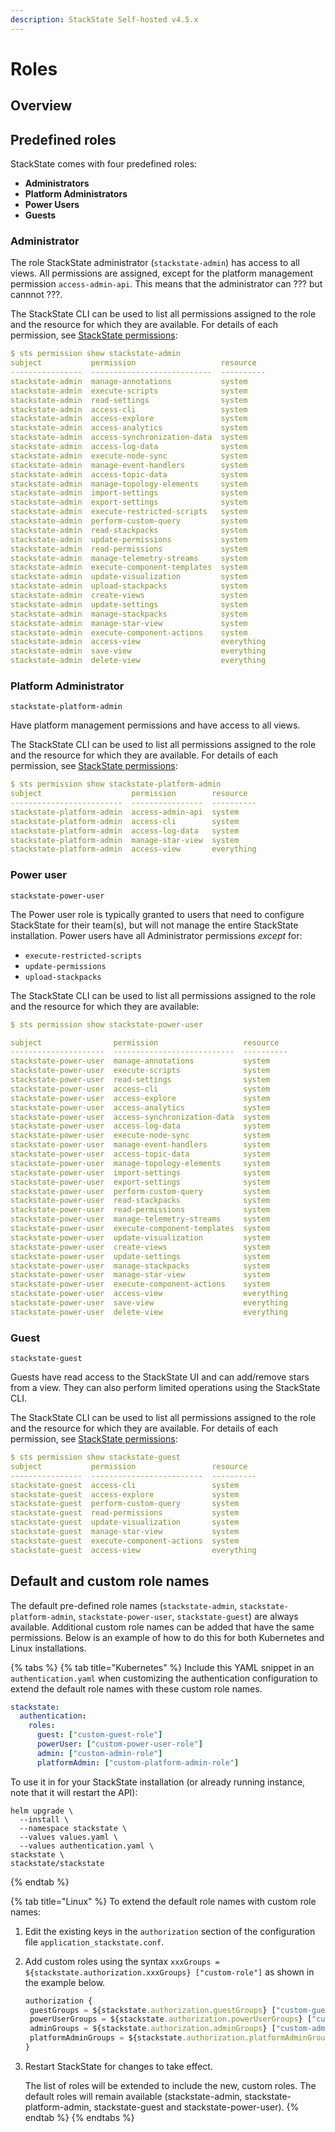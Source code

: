 ```yaml
---
description: StackState Self-hosted v4.5.x
---
```


# Roles

## Overview



## Predefined roles

StackState comes with four predefined roles:

* **Administrators**
* **Platform Administrators**
* **Power Users**
* **Guests**

### Administrator

The role StackState administrator (`stackstate-admin`) has access to all views. All permissions are assigned, except for the platform management permission `access-admin-api`. This means that the administrator can ??? but cannnot ???. 

The StackState CLI can be used to list all permissions assigned to the role and the resource for which they are available. For details of each permission, see [StackState permissions](/configure/security/rbac/rbac_permissions.md):

```yaml
$ sts permission show stackstate-admin
subject           permission                   resource
----------------  ---------------------------  ----------
stackstate-admin  manage-annotations           system
stackstate-admin  execute-scripts              system
stackstate-admin  read-settings                system
stackstate-admin  access-cli                   system
stackstate-admin  access-explore               system
stackstate-admin  access-analytics             system
stackstate-admin  access-synchronization-data  system
stackstate-admin  access-log-data              system
stackstate-admin  execute-node-sync            system
stackstate-admin  manage-event-handlers        system
stackstate-admin  access-topic-data            system
stackstate-admin  manage-topology-elements     system
stackstate-admin  import-settings              system
stackstate-admin  export-settings              system
stackstate-admin  execute-restricted-scripts   system
stackstate-admin  perform-custom-query         system
stackstate-admin  read-stackpacks              system
stackstate-admin  update-permissions           system
stackstate-admin  read-permissions             system
stackstate-admin  manage-telemetry-streams     system
stackstate-admin  execute-component-templates  system
stackstate-admin  update-visualization         system
stackstate-admin  upload-stackpacks            system
stackstate-admin  create-views                 system
stackstate-admin  update-settings              system
stackstate-admin  manage-stackpacks            system
stackstate-admin  manage-star-view             system
stackstate-admin  execute-component-actions    system
stackstate-admin  access-view                  everything
stackstate-admin  save-view                    everything
stackstate-admin  delete-view                  everything
```

### Platform Administrator

`stackstate-platform-admin`

Have platform management permissions and have access to all views.

The StackState CLI can be used to list all permissions assigned to the role and the resource for which they are available. For details of each permission, see [StackState permissions](/configure/security/rbac/rbac_permissions.md):

```yaml
$ sts permission show stackstate-platform-admin
subject                    permission        resource
-------------------------  ----------------  ----------
stackstate-platform-admin  access-admin-api  system
stackstate-platform-admin  access-cli        system
stackstate-platform-admin  access-log-data   system
stackstate-platform-admin  manage-star-view  system
stackstate-platform-admin  access-view       everything
```
### Power user

`stackstate-power-user`

The Power user role is typically granted to users that need to configure StackState for their team\(s\), but will not manage the entire StackState installation. Power users have all Administrator permissions _except_ for:
  * `execute-restricted-scripts`
  * `update-permissions`
  * `upload-stackpacks`

The StackState CLI can be used to list all permissions assigned to the role and the resource for which they are available:

```yaml
$ sts permission show stackstate-power-user    

subject                permission                   resource
---------------------  ---------------------------  ----------
stackstate-power-user  manage-annotations           system
stackstate-power-user  execute-scripts              system
stackstate-power-user  read-settings                system
stackstate-power-user  access-cli                   system
stackstate-power-user  access-explore               system
stackstate-power-user  access-analytics             system
stackstate-power-user  access-synchronization-data  system
stackstate-power-user  access-log-data              system
stackstate-power-user  execute-node-sync            system
stackstate-power-user  manage-event-handlers        system
stackstate-power-user  access-topic-data            system
stackstate-power-user  manage-topology-elements     system
stackstate-power-user  import-settings              system
stackstate-power-user  export-settings              system
stackstate-power-user  perform-custom-query         system
stackstate-power-user  read-stackpacks              system
stackstate-power-user  read-permissions             system
stackstate-power-user  manage-telemetry-streams     system
stackstate-power-user  execute-component-templates  system
stackstate-power-user  update-visualization         system
stackstate-power-user  create-views                 system
stackstate-power-user  update-settings              system
stackstate-power-user  manage-stackpacks            system
stackstate-power-user  manage-star-view             system
stackstate-power-user  execute-component-actions    system
stackstate-power-user  access-view                  everything
stackstate-power-user  save-view                    everything
stackstate-power-user  delete-view                  everything
```

### Guest

`stackstate-guest`

Guests have read access to the StackState UI and can add/remove stars from a view. They can also perform limited operations using the StackState CLI.

The StackState CLI can be used to list all permissions assigned to the role and the resource for which they are available. For details of each permission, see [StackState permissions](/configure/security/rbac/rbac_permissions.md):

```yaml
$ sts permission show stackstate-guest     
subject           permission                 resource
----------------  -------------------------  ----------
stackstate-guest  access-cli                 system
stackstate-guest  access-explore             system
stackstate-guest  perform-custom-query       system
stackstate-guest  read-permissions           system
stackstate-guest  update-visualization       system
stackstate-guest  manage-star-view           system
stackstate-guest  execute-component-actions  system
stackstate-guest  access-view                everything
```


## Default and custom role names

The default pre-defined role names \(`stackstate-admin`, `stackstate-platform-admin`, `stackstate-power-user`, `stackstate-guest`\) are always available. Additional custom role names can be added that have the same permissions. Below is an example of how to do this for both Kubernetes and Linux installations.

{% tabs %}
{% tab title="Kubernetes" %}
Include this YAML snippet in an `authentication.yaml` when customizing the authentication configuration to extend the default role names with these custom role names.

```yaml
stackstate:
  authentication:
    roles:
      guest: ["custom-guest-role"]
      powerUser: ["custom-power-user-role"]
      admin: ["custom-admin-role"]
      platformAdmin: ["custom-platform-admin-role"]
```

To use it in for your StackState installation \(or already running instance, note that it will restart the API\):

```text
helm upgrade \
  --install \
  --namespace stackstate \
  --values values.yaml \
  --values authentication.yaml \
stackstate \
stackstate/stackstate
```
{% endtab %}

{% tab title="Linux" %}
To extend the default role names with custom role names:

1. Edit the existing keys in the `authorization` section of the configuration file `application_stackstate.conf`.
2. Add custom roles using the syntax `xxxGroups = ${stackstate.authorization.xxxGroups} ["custom-role"]` as shown in the example below.

   ```javascript
   authorization {
    guestGroups = ${stackstate.authorization.guestGroups} ["custom-guest-role"]
    powerUserGroups = ${stackstate.authorization.powerUserGroups} ["custom-power-user-role"]
    adminGroups = ${stackstate.authorization.adminGroups} ["custom-admin-role"]
    platformAdminGroups = ${stackstate.authorization.platformAdminGroups} ["custom-platform-admin-role"]
   }
   ```

3. Restart StackState for changes to take effect.

   The list of roles will be extended to include the new, custom roles. The default roles will remain available \(stackstate-admin, stackstate-platform-admin, stackstate-guest and stackstate-power-user\).
{% endtab %}
{% endtabs %}